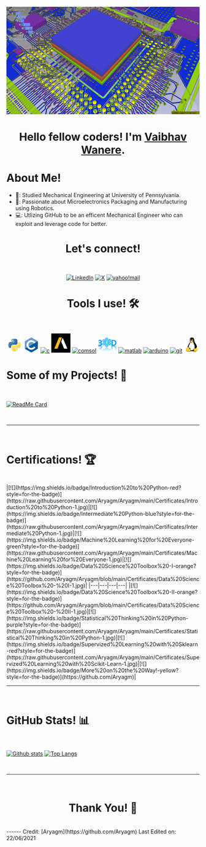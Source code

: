 <p align="center">
  <img src="https://github.com/vbwanere/vbwanere/blob/main/chip-package-board_co-design-Zuken-Americas1.jpg" height="280"/>
</p>
<!-- <hr> -->
<h1 align="center">Hello fellow coders! I'm <a href="https://www.linkedin.com/feed/">Vaibhav Wanere<a>.</h1>
<h1>About Me!</h1>

- 🌱: Studied Mechanical Engineering at University of Pennsylvania.
- 🤖: Passionate about Microelectronics Packaging and Manufacturing using Robotics.
- 💻: Utlizing GitHub to be an efficent Mechanical Engineer who can exploit and leverage code for better.

<h1 align="center">Let's connect!</h1>
<Br>
<p align="center">
<a href="https://www.linkedin.com/in/vbwanere/" target="_blank" rel="noreferrer"> <img src="https://upload.wikimedia.org/wikipedia/commons/c/ca/LinkedIn_logo_initials.png" alt="LinkedIn" width="40" height="40"/></a>
<a href="https://x.com/vbwanere" target="_blank" rel="noreferrer"> <img src="https://upload.wikimedia.org/wikipedia/commons/b/b7/X_logo.jpg" alt="X" width="42" height="42"/></a>
<a href="mailto:vbwanere@yahoo.com" target="_blank" rel="noreferrer"> <img src="https://upload.wikimedia.org/wikipedia/commons/thumb/3/37/Yahoo%21_Mail_%282019%29.svg/1000px-Yahoo%21_Mail_%282019%29.svg.png" alt="yahoo!mail" width="230" height="40"/></a>  
</p>
</h1>
<h1 align="center">Tools I use! 🛠️</h1>
<Br>
<p align="center">
<a href="https://www.python.org" target="_blank" rel="noreferrer"> <img src="https://raw.githubusercontent.com/devicons/devicon/master/icons/python/python-original.svg" alt="python" width="40" height="40"/></a>
<a href="https://www.cprogramming.com/" target="_blank" rel="noreferrer"> <img src="https://raw.githubusercontent.com/devicons/devicon/master/icons/c/c-original.svg" alt="c" width="40" height="40"/></a>
<a href="https://www.minitab.com/en-us/" target="_blank" rel="noreferrer"> <img src="https://upload.wikimedia.org/wikipedia/commons/d/d2/Minitab_Logo.svg" alt="c" width="40" height="40"/></a>
<a href="https://www.ansys.com/" target="_blank" rel="noreferrer"> <img src="https://github.com/ansys/.github/blob/main/images/Favicons/favicon.svg" alt="comsol" width="50" height="50"/></a>  
<a href="https://www.comsol.com/" target="_blank" rel="noreferrer"> <img src="https://upload.wikimedia.org/wikipedia/commons/2/28/Comsol_logo.svg" alt="comsol" width="170" height="40"/></a>
<a href="https://www.epfl.ch/labs/esl/research/open-source-software-projects/3d-ice/" target="_blank" rel="noreferrer"> <img src="https://github.com/vbwanere/vbwanere/blob/main/3d_ice.bmp" alt="comsol" width="50" height="40"/></a>
<a href="https://www.mathworks.com/" target="_blank" rel="noreferrer"> <img src="https://upload.wikimedia.org/wikipedia/commons/2/21/Matlab_Logo.png" alt="matlab" width="40" height="40"/></a>
<a href="https://www.arduino.cc/" target="_blank" rel="noreferrer"> <img src="https://cdn.worldvectorlogo.com/logos/arduino-1.svg" alt="arduino" width="40" height="40"/></a>
<a href="https://git-scm.com/" target="_blank" rel="noreferrer"> <img src="https://www.vectorlogo.zone/logos/git-scm/git-scm-icon.svg" alt="git" width="40" height="40"/></a>
<a href="https://www.linux.org/" target="_blank" rel="noreferrer"> <img src="https://raw.githubusercontent.com/devicons/devicon/master/icons/linux/linux-original.svg" alt="linux" width="40" height="40"/></a>
</p>
<h1>Some of my Projects! 🎨</h1>
<Br>
  
[![ReadMe Card](https://github-readme-stats.vercel.app/api/pin/?username=vbwanere&repo=homography-from-scratch
)](https://github.com/vbwanere/homography-from-scratch)

<Br>
<hr>
<Br>
<h1>Certifications! 🏆</h1>
<Br>  
|[![](https://img.shields.io/badge/Introduction%20to%20Python-red?style=for-the-badge)](https://raw.githubusercontent.com/Aryagm/Aryagm/main/Certificates/Introduction%20to%20Python-1.jpg)|[![](https://img.shields.io/badge/Intermediate%20Python-blue?style=for-the-badge)](https://raw.githubusercontent.com/Aryagm/Aryagm/main/Certificates/Intermediate%20Python-1.jpg)|[![](https://img.shields.io/badge/Machine%20Learning%20for%20Everyone-green?style=for-the-badge)](https://raw.githubusercontent.com/Aryagm/Aryagm/main/Certificates/Machine%20Learning%20for%20Everyone-1.jpg)|[![](https://img.shields.io/badge/Data%20Science%20Toolbox%20-I-orange?style=for-the-badge)](https://github.com/Aryagm/Aryagm/blob/main/Certificates/Data%20Science%20Toolbox%20-%20I-1.jpg)|
|---|---|---|---|
|[![](https://img.shields.io/badge/Data%20Science%20Toolbox%20-II-orange?style=for-the-badge)](https://github.com/Aryagm/Aryagm/blob/main/Certificates/Data%20Science%20Toolbox%20-%20II-1.jpg)|[![](https://img.shields.io/badge/Statistical%20Thinking%20in%20Python-purple?style=for-the-badge)](https://raw.githubusercontent.com/Aryagm/Aryagm/main/Certificates/Statistical%20Thinking%20in%20Python-1.jpg)|[![](https://img.shields.io/badge/Supervized%20Learning%20with%20Sklearn-red?style=for-the-badge)](https://raw.githubusercontent.com/Aryagm/Aryagm/main/Certificates/Supervized%20Learning%20with%20Scikit-Learn-1.jpg)|[![](https://img.shields.io/badge/More%20on%20the%20Way!-yellow?style=for-the-badge)](https://github.com/Aryagm)|
  
 
<hr>
<Br>
<h1>GitHub Stats! 📊</h1>
<Br>
  
[![Github stats](https://github-readme-stats.vercel.app/api?username=vbwanere&show_icons=true&theme=merko)](https://github.com/vbwanere/github-readme-stats) [![Top Langs](https://github-readme-stats.vercel.app/api/top-langs/?username=vbwanere&layout=compact&theme=merko)](https://github.com/vbwanere/github-readme-stats)

 
<Br>
<hr>
<Br>
<h1 align="center">Thank You! 🤵 </h1>
<Br>
------  
Credit: [Aryagm](https://github.com/Aryagm)
Last Edited on: 22/06/2021
